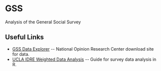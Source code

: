 # GSS
Analysis of the General Social Survey

## Useful Links
* [GSS Data Explorer](https://gssdataexplorer.norc.org/) -- National Opinion Research Center download site for data.
* [UCLA IDRE Weighted Data Analysis](https://stats.idre.ucla.edu/r/seminars/survey-data-analysis-with-r/) -- Guide for survey data analysis in R.
